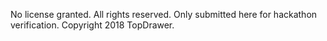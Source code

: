 No license granted. All rights reserved. Only submitted here for hackathon verification. Copyright 2018 TopDrawer.